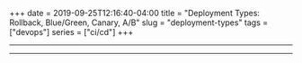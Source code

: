 +++
date = 2019-09-25T12:16:40-04:00
title = "Deployment Types: Rollback, Blue/Green, Canary, A/B"
slug = "deployment-types"
tags = ["devops"]
series = ["ci/cd"]
+++
***




***
